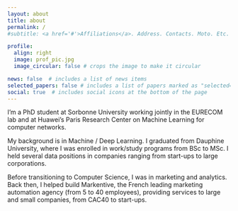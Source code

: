 ```yaml
---
layout: about
title: about
permalink: /
#subtitle: <a href='#'>Affiliations</a>. Address. Contacts. Moto. Etc.

profile:
  align: right
  image: prof_pic.jpg
  image_circular: false # crops the image to make it circular

news: false  # includes a list of news items
selected_papers: false # includes a list of papers marked as "selected={true}"
social: true  # includes social icons at the bottom of the page
---
```


I’m a PhD student at Sorbonne University working jointly in the EURECOM lab and at Huawei’s Paris Research Center on Machine Learning for computer networks.
 
My background is in Machine / Deep Learning. I graduated from Dauphine University, where I was enrolled in work/study programs from BSc to MSc. I held several data positions in companies ranging from start-ups to large corporations.

Before transitioning to Computer Science, I was in marketing and analytics. Back then, I helped build Markentive, the French leading marketing automation agency (from 5  to 40 employees), providing services to large and small companies, from CAC40 to start-ups.

